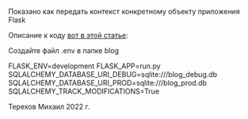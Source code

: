 Показано как передать контекст конкретному объекту приложения Flask


Описание к коду [вот в этой статье](https://vk.com/python_for_me?w=wall-184890296_659%2Fall):

Создайте файл .env в папке blog

FLASK_ENV=development
FLASK_APP=run.py
SQLALCHEMY_DATABASE_URI_DEBUG=sqlite:///blog_debug.db
SQLALCHEMY_DATABASE_URI_PROD=sqlite:///blog_prod.db
SQLALCHEMY_TRACK_MODIFICATIONS=True


Терехов Михаил 2022 г.



